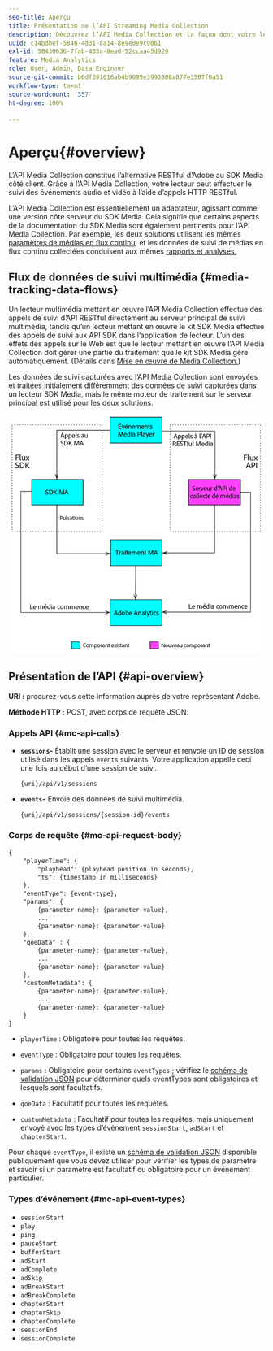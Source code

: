 ```yaml
---
seo-title: Aperçu
title: Présentation de l’API Streaming Media Collection
description: Découvrez l’API Media Collection et la façon dont votre lecteur peut suivre les événements vidéo et audio à l’aide d’appels HTTP RESTful.
uuid: c14bdbef-5846-4d31-8a14-8e9e0e9c9861
exl-id: 58430636-7fab-433a-8ead-52ccaa45d920
feature: Media Analytics
role: User, Admin, Data Engineer
source-git-commit: b6df391016ab4b9095e3993808a877e3587f0a51
workflow-type: tm+mt
source-wordcount: '357'
ht-degree: 100%

---
```


# Aperçu{#overview}

L’API Media Collection constitue l’alternative RESTful d’Adobe au SDK Media côté client. Grâce à l’API Media Collection, votre lecteur peut effectuer le suivi des événements audio et vidéo à l’aide d’appels HTTP RESTful.

L’API Media Collection est essentiellement un adaptateur, agissant comme une version côté serveur du SDK Media. Cela signifie que certains aspects de la documentation du SDK Media sont également pertinents pour l’API Media Collection. Par exemple, les deux solutions utilisent les mêmes [paramètres de médias en flux continu](/help/metrics-and-metadata/audio-video-parameters.md), et les données de suivi de médias en flux continu collectées conduisent aux mêmes [rapports et analyses.](/help/media-reports/media-reports-enable.md)

## Flux de données de suivi multimédia {#media-tracking-data-flows}

Un lecteur multimédia mettant en œuvre l’API Media Collection effectue des appels de suivi d’API RESTful directement au serveur principal de suivi multimédia, tandis qu’un lecteur mettant en œuvre le kit SDK Media effectue des appels de suivi aux API SDK dans l’application de lecteur. L’un des effets des appels sur le Web est que le lecteur mettant en œuvre l’API Media Collection doit gérer une partie du traitement que le kit SDK Media gère automatiquement. (Détails dans [Mise en œuvre de Media Collection.](mc-api-impl/mc-api-quick-start.md))

Les données de suivi capturées avec l’API Media Collection sont envoyées et traitées initialement différemment des données de suivi capturées dans un lecteur SDK Media, mais le même moteur de traitement sur le serveur principal est utilisé pour les deux solutions.

![](assets/col_api_overview_simple.png)

## Présentation de l’API {#api-overview}

**URI :** procurez-vous cette information auprès de votre représentant Adobe.

**Méthode HTTP :** POST, avec corps de requête JSON.

### Appels API {#mc-api-calls}

* **`sessions`-** Établit une session avec le serveur et renvoie un ID de session utilisé dans les appels `events` suivants. Votre application appelle ceci une fois au début d’une session de suivi.

   ```
   {uri}/api/v1/sessions
   ```

* **`events`-** Envoie des données de suivi multimédia.

   ```
   {uri}/api/v1/sessions/{session-id}/events
   ```

### Corps de requête {#mc-api-request-body}

```
{
    "playerTime": {
        "playhead": {playhead position in seconds},
        "ts": {timestamp in milliseconds}
    },
    "eventType": {event-type},
    "params": {
        {parameter-name}: {parameter-value},
        ...
        {parameter-name}: {parameter-value}
    },
    "qoeData" : {
        {parameter-name}: {parameter-value},
        ...
        {parameter-name}: {parameter-value}
    },
    "customMetadata": {
        {parameter-name}: {parameter-value},
        ...
        {parameter-name}: {parameter-value}
    }
}
```

* `playerTime` : Obligatoire pour toutes les requêtes.
* `eventType` : Obligatoire pour toutes les requêtes.
* `params` : Obligatoire pour certains `eventTypes` ; vérifiez le [schéma de validation JSON](mc-api-ref/mc-api-json-validation.md) pour déterminer quels eventTypes sont obligatoires et lesquels sont facultatifs.

* `qoeData` : Facultatif pour toutes les requêtes.
* `customMetadata` : Facultatif pour toutes les requêtes, mais uniquement envoyé avec les types d’événement `sessionStart`, `adStart` et `chapterStart`.

Pour chaque `eventType`, il existe un [schéma de validation JSON](mc-api-ref/mc-api-json-validation.md) disponible publiquement que vous devez utiliser pour vérifier les types de paramètre et savoir si un paramètre est facultatif ou obligatoire pour un événement particulier.

### Types d’événement {#mc-api-event-types}

* `sessionStart`
* `play`
* `ping`
* `pauseStart`
* `bufferStart`
* `adStart`
* `adComplete`
* `adSkip`
* `adBreakStart`
* `adBreakComplete`
* `chapterStart`
* `chapterSkip`
* `chapterComplete`
* `sessionEnd`
* `sessionComplete`
